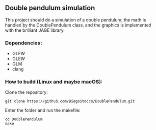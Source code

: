 ## Double pendulum simulation
This project should do a simulation of a double pendulum,
the math is handled by the DoublePendulum class, and the
graphics is implemented with the brilliant JAGE library.

### Dependencies:
- GLFW
- GLEW
- GLM
- clang

### How to build (Linux and maybe macOS):
Clone the repository:
```
git clone https://github.com/DiegoStocco/DoublePendulum.git
```
Enter the folder and run the makefile:
```
cd DoublePendulum
make
```
